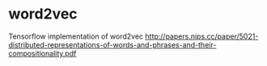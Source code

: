 # word2vec
Tensorflow implementation of word2vec http://papers.nips.cc/paper/5021-distributed-representations-of-words-and-phrases-and-their-compositionality.pdf
